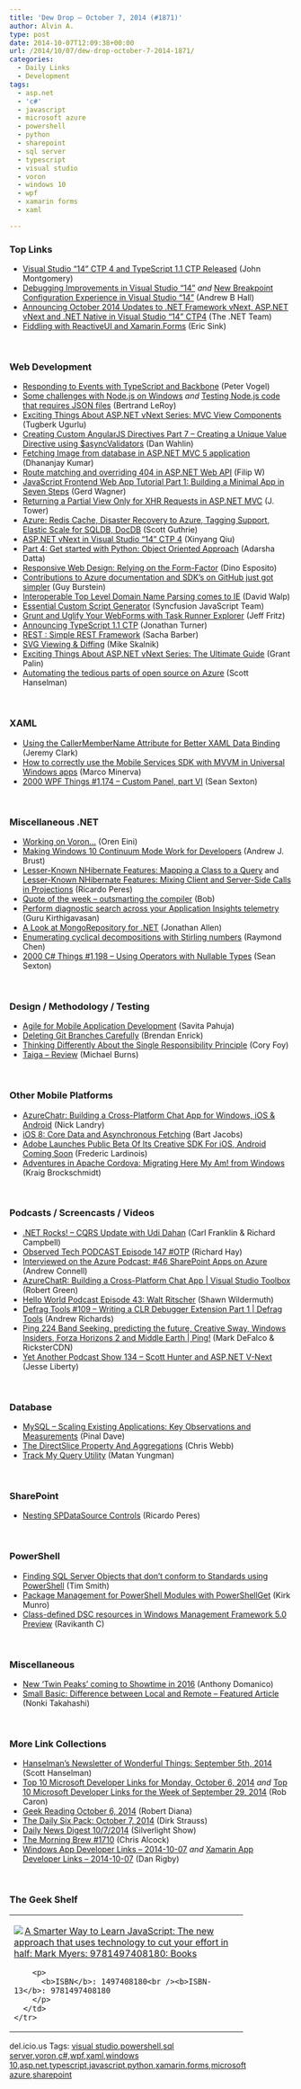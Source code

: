 ```yaml
---
title: 'Dew Drop – October 7, 2014 (#1871)'
author: Alvin A.
type: post
date: 2014-10-07T12:09:38+00:00
url: /2014/10/07/dew-drop-october-7-2014-1871/
categories:
  - Daily Links
  - Development
tags:
  - asp.net
  - 'c#'
  - javascript
  - microsoft azure
  - powershell
  - python
  - sharepoint
  - sql server
  - typescript
  - visual studio
  - voron
  - windows 10
  - wpf
  - xamarin forms
  - xaml

---
```

### <a name="top"></a>Top Links

  * <a href="http://blogs.msdn.com/b/visualstudio/archive/2014/10/06/visual-studio-14-ctp-4-and-typescript-1-1-ctp-released.aspx" target="_blank">Visual Studio “14” CTP 4 and TypeScript 1.1 CTP Released</a> (John Montgomery)
  * <a href="http://blogs.msdn.com/b/vcblog/archive/2014/10/06/debugging-improvements.aspx" target="_blank">Debugging Improvements in Visual Studio &#8220;14&#8221;</a> _and_ <a href="http://blogs.msdn.com/b/visualstudioalm/archive/2014/10/06/new-breakpoint-configuration-experience.aspx" target="_blank">New Breakpoint Configuration Experience in Visual Studio &#8220;14&#8221;</a> (Andrew B Hall)
  * <a href="http://blogs.msdn.com/b/dotnet/archive/2014/10/06/announcing-october-2014-updates-to-net-framework-vnext-asp-net-vnext-and-net-native-in-visual-studio-14-ctp4.aspx" target="_blank">Announcing October 2014 Updates to .NET Framework vNext, ASP.NET vNext and .NET Native in Visual Studio “14” CTP4</a> (The .NET Team)
  * <a href="http://www.ericsink.com/entries/datagrid_rxui.html" target="_blank">Fiddling with ReactiveUI and Xamarin.Forms</a> (Eric Sink)

&nbsp;

### <a name="web"></a>Web Development

  * <a href="http://visualstudiomagazine.com/articles/2014/09/01/responding-to-events.aspx" target="_blank">Responding to Events with TypeScript and Backbone</a> (Peter Vogel)
  * <a href="http://weblogs.asp.net:80/bleroy/some-challenges-with-node-js-on-windows" target="_blank">Some challenges with Node.js on Windows</a> _and_ <a href="http://weblogs.asp.net:80/bleroy/testing-node-js-code-that-requires-json-files" target="_blank">Testing Node.js code that requires JSON files</a> (Bertrand LeRoy)
  * <a href="http://feedproxy.google.com/~r/TugberkUgurlu/~3/qori-KlJiJ0/exciting-things-about-asp-net-vnext-series-mvc-view-components" target="_blank">Exciting Things About ASP.NET vNext Series: MVC View Components</a> (Tugberk Ugurlu)
  * <a href="http://weblogs.asp.net:80/dwahlin/creating-custom-angularjs-directives-part-7-%E2%80%93-creating-a-unique-value-directive-using-asyncvalidators" target="_blank">Creating Custom AngularJS Directives Part 7 – Creating a Unique Value Directive using $asyncValidators</a> (Dan Wahlin)
  * <a href="http://debugmode.net/2014/10/07/fetching-image-from-database-in-asp-net-mvc-5-application/" target="_blank">Fetching Image from database in ASP.NET MVC 5 application</a> (Dhananjay Kumar)
  * <a href="http://www.strathweb.com/2014/10/route-matching-overriding-404-asp-net-web-api/" target="_blank">Route matching and overriding 404 in ASP.NET Web API</a> (Filip W)
  * <a href="http://www.codeproject.com/Articles/753724/JavaScript-Frontend-Web-App-Tutorial-Part-Buildi" target="_blank">JavaScript Frontend Web App Tutorial Part 1: Building a Minimal App in Seven Steps</a> (Gerd Wagner)
  * <a href="http://blog.falafel.com/returning-partial-view-xhr-requests-aspnet-mvc/" target="_blank">Returning a Partial View Only for XHR Requests in ASP.NET MVC</a> (J. Tower)
  * <a href="http://weblogs.asp.net:80/scottgu/azure-redis-cache-disaster-recovery-to-azure-tagging-support-elastic-scale-for-sqldb-docdb" target="_blank">Azure: Redis Cache, Disaster Recovery to Azure, Tagging Support, Elastic Scale for SQLDB, DocDB</a> (Scott Guthrie)
  * <a href="http://blogs.msdn.com/b/webdev/archive/2014/10/06/asp-net-vnext-in-visual-studio-14-ctp-4.aspx" target="_blank">ASP.NET vNext in Visual Studio “14” CTP 4</a> (Xinyang Qiu)
  * <a href="http://feedproxy.google.com/~r/CanDevs/~3/KFNjdTrBjZI/part-4-get-started-with-python-object-oriented-approach.aspx" target="_blank">Part 4: Get started with Python: Object Oriented Approach</a> (Adarsha Datta)
  * <a href="https://www.simple-talk.com/dotnet/asp.net/responsive-web-design-relying-on-the-form-factor/" target="_blank">Responsive Web Design: Relying on the Form-Factor</a> (Dino Esposito)
  * <a href="http://azure.microsoft.com/blog/2014/10/06/simple-contribution-to-azure-documentation-and-sdk/" target="_blank">Contributions to Azure documentation and SDK’s on GitHub just got simpler</a> (Guy Burstein)
  * <a href="http://blogs.msdn.com/b/ie/archive/2014/10/06/interoperable-top-level-domain-name-parsing-comes-to-ie.aspx" target="_blank">Interoperable Top Level Domain Name Parsing comes to IE</a> (David Walp)
  * <a href="http://www.syncfusion.com/blogs/post/Essential-Custom-Script-Generator.aspx" target="_blank">Essential Custom Script Generator</a> (Syncfusion JavaScript Team)
  * <a href="http://developer.telerik.com/featured/grunt-uglify-webforms-task-runner-explorer/" target="_blank">Grunt and Uglify Your WebForms with Task Runner Explorer</a> (Jeff Fritz)
  * <a href="http://blogs.msdn.com/b/typescript/archive/2014/10/06/announcing-typescript-1-1-ctp.aspx" target="_blank">Announcing TypeScript 1.1 CTP</a> (Jonathan Turner)
  * <a href="http://sachabarbs.wordpress.com/2014/10/06/rest-simple-rest-framework/" target="_blank">REST : Simple REST Framework</a> (Sacha Barber)
  * <a href="https://github.com/blog/1902-svg-viewing-diffing" target="_blank">SVG Viewing & Diffing</a> (Mike Skalnik)
  * <a href="http://grantpalin.com/blog/2014/10/06/exciting-things-asp-net-vnext-series-ultimate-guide/" target="_blank">Exciting Things About ASP.NET vNext Series: The Ultimate Guide</a> (Grant Palin)
  * <a href="http://174.129.147.224/~/76162378/0/scotthanselman~Automating-the-tedious-parts-of-open-source-on-Azure.aspx" target="_blank">Automating the tedious parts of open source on Azure</a> (Scott Hanselman)

&nbsp;

### <a name="silverlight"></a>XAML

  * <a href="http://jeremybytes.blogspot.com/2014/10/using-callermembername-attribute-for.html" target="_blank">Using the CallerMemberName Attribute for Better XAML Data Binding</a> (Jeremy Clark)
  * <a href="http://marcominerva.wordpress.com/2014/10/07/how-to-correctly-use-the-mobile-services-sdk-with-mvvm-in-universal-windows-apps/" target="_blank">How to correctly use the Mobile Services SDK with MVVM in Universal Windows apps</a> (Marco Minerva)
  * <a href="http://wpf.2000things.com/2014/10/07/1174-custom-panel-part-vi/" target="_blank">2000 WPF Things #1,174 – Custom Panel, part VI</a> (Sean Sexton)

&nbsp;

### <a name="dotnet"></a>Miscellaneous .NET

  * <a href="http://feedproxy.google.com/~r/AyendeRahien/~3/NPokBYmTV5A/working-on-voron" target="_blank">Working on Voron…</a> (Oren Eini)
  * <a href="http://visualstudiomagazine.com/articles/2014/10/06/win10-continuum.aspx" target="_blank">Making Windows 10 Continuum Mode Work for Developers</a> (Andrew J. Brust)
  * <a href="http://weblogs.asp.net:80/ricardoperes/lesser-known-nhibernate-features-mapping-a-class-to-a-query" target="_blank">Lesser-Known NHibernate Features: Mapping a Class to a Query</a> and <a href="http://weblogs.asp.net:80/ricardoperes/lesser-known-nhibernate-features-mixing-client-and-server-side-calls-in-projections" target="_blank">Lesser-Known NHibernate Features: Mixing Client and Server-Side Calls in Projections</a> (Ricardo Peres)
  * <a href="http://www.randomprogramming.com/2014/10/quote-of-the-week-outsmarting-the-compiler/" target="_blank">Quote of the week – outsmarting the compiler</a> (Bob)
  * <a href="http://blogs.msdn.com/b/visualstudioalm/archive/2014/10/06/perform-diagnostic-search-across-your-application-insights-telemetry.aspx" target="_blank">Perform diagnostic search across your Application Insights telemetry</a> (Guru Kirthigavasan)
  * <a href="http://www.infoq.com/news/2014/10/MongoRepository?utm_campaign=infoq_content&utm_source=infoq&utm_medium=feed&utm_term=global" target="_blank">A Look at MongoRepository for .NET</a> (Jonathan Allen)
  * <a href="http://blogs.msdn.com/b/oldnewthing/archive/2014/10/06/10562586.aspx" target="_blank">Enumerating cyclical decompositions with Stirling numbers</a> (Raymond Chen)
  * <a href="http://csharp.2000things.com/2014/10/07/1198-using-operators-with-nullable-types/" target="_blank">2000 C# Things #1,198 – Using Operators with Nullable Types</a> (Sean Sexton)

&nbsp;

### <a name="design"></a>Design / Methodology / Testing

  * <a href="http://www.infoq.com/news/2014/10/agile-mobile-application?utm_campaign=infoq_content&utm_source=infoq&utm_medium=feed&utm_term=global" target="_blank">Agile for Mobile Application Development</a> (Savita Pahuja)
  * <a href="http://feedproxy.google.com/~r/BrendanEnrick/~3/SKJs1NHOu_w/post.aspx" target="_blank">Deleting Git Branches Carefully</a> (Brendan Enrick)
  * <a href="http://blog.coryfoy.com/2014/10/thinking-differently-about-the-single-responsibility-principle/" target="_blank">Thinking Differently About the Single Responsibility Principle</a> (Cory Foy)
  * <a href="http://scrumblogmillionaire.com/2014/10/07/taiga-review/" target="_blank">Taiga – Review</a> (Michael Burns)

&nbsp;

### <a name="mobile"></a>Other Mobile Platforms

  * <a href="http://www.ageofmobility.com/2014/10/06/azurechatr-building-a-cross-platform-chat-app-for-windows-ios-android/?utm_source=rss&utm_medium=rss&utm_campaign=azurechatr-building-a-cross-platform-chat-app-for-windows-ios-android" target="_blank">AzureChatr: Building a Cross-Platform Chat App for Windows, iOS & Android</a> (Nick Landry)
  * <a href="http://code.tutsplus.com/tutorials/ios-8-core-data-and-asynchronous-fetching--cms-22241" target="_blank">iOS 8: Core Data and Asynchronous Fetching</a> (Bart Jacobs)
  * <a href="http://feedproxy.google.com/~r/Techcrunch/~3/eM_8bsgEhco/" target="_blank">Adobe Launches Public Beta Of Its Creative SDK For iOS, Android Coming Soon</a> (Frederic Lardinois)
  * <a href="http://www.kraigbrockschmidt.com/2014/10/06/cordova-adventures-intro/" target="_blank">Adventures in Apache Cordova: Migrating Here My Am! from Windows</a> (Kraig Brockschmidt)

&nbsp;

### <a name="podcasts"></a>Podcasts / Screencasts / Videos

  * <a href="http://www.dotnetrocks.com/default.aspx?ShowNum=1044" target="_blank">.NET Rocks! &#8211; CQRS Update with Udi Dahan</a> (Carl Franklin & Richard Campbell)
  * <a href="http://www.windowsobserver.com/2014/10/06/observed-tech-podcast-episode-147-otp/" target="_blank">Observed Tech PODCAST Episode 147 #OTP</a> (Richard Hay)
  * <a href="http://feedproxy.google.com/~r/AndrewConnell/~3/aUYFjrr0YrQ/interviewed-on-the-azure-podcast-46-sharepoint-apps-on-azure" target="_blank">Interviewed on the Azure Podcast: #46 SharePoint Apps on Azure</a> (Andrew Connell)
  * <a href="http://channel9.msdn.com/Shows/Visual-Studio-Toolbox/Azure-ChatR-Building-a-Cross-Platform-Chat-App" target="_blank">AzureChatR: Building a Cross-Platform Chat App | Visual Studio Toolbox</a> (Robert Green)
  * <a href="http://hwpod.libsyn.com/episode-43-walt-ritscher" target="_blank">Hello World Podcast Episode 43: Walt Ritscher</a> (Shawn Wildermuth)
  * <a href="http://channel9.msdn.com/Shows/Defrag-Tools/Defrag-Tools-109-Writing-a-CLR-Debugger-Extension-Part-1" target="_blank">Defrag Tools #109 &#8211; Writing a CLR Debugger Extension Part 1 | Defrag Tools</a> (Andrew Richards)
  * <a href="http://channel9.msdn.com/Shows/PingShow/224" target="_blank">Ping 224 Band Seeking, predicting the future, Creative Sway, Windows Insiders, Forza Horizons 2 and Middle Earth | Ping!</a> (Mark DeFalco & RicksterCDN)
  * <a href="http://feedproxy.google.com/~r/JesseLiberty-SilverlightGeek/~3/aDPwkMkqA1I/" target="_blank">Yet Another Podcast Show 134 – Scott Hunter and ASP.NET V-Next</a> (Jesse Liberty)

&nbsp;

### <a name="sql"></a>Database

  * <a href="http://blog.sqlauthority.com/2014/10/07/mysql-scaling-existing-applications-key-observations-and-measurements/" target="_blank">MySQL – Scaling Existing Applications: Key Observations and Measurements</a> (Pinal Dave)
  * <a href="http://cwebbbi.wordpress.com/2014/10/06/the-directslice-property-and-aggregations/" target="_blank">The DirectSlice Property And Aggregations</a> (Chris Webb)
  * <a href="http://www.madeirasql.com/track-my-query/" target="_blank">Track My Query Utility</a> (Matan Yungman)

&nbsp;

### <a name="sp"></a>SharePoint

  * <a href="http://weblogs.asp.net:80/ricardoperes/nesting-spdatasource-controls" target="_blank">Nesting SPDataSource Controls</a> (Ricardo Peres)

&nbsp;

### <a name="ps"></a>PowerShell

  * <a href="http://feedproxy.google.com/~r/MSSQLTips-LatestSqlServerTips/~3/QhAQ6qoTvOI/tip.asp" target="_blank">Finding SQL Server Objects that don&#8217;t conform to Standards using PowerShell</a> (Tim Smith)
  * <a href="http://blogs.msdn.com/b/mvpawardprogram/archive/2014/10/06/package-management-for-powershell-modules-with-powershellget.aspx" target="_blank">Package Management for PowerShell Modules with PowerShellGet</a> (Kirk Munro)
  * <a href="http://www.powershellmagazine.com/2014/10/06/class-defined-dsc-resources-in-windows-management-framework-5-0-preview/" target="_blank">Class-defined DSC resources in Windows Management Framework 5.0 Preview</a> (Ravikanth C)

&nbsp;

### <a name="misc"></a>Miscellaneous

  * <a href="http://feedproxy.google.com/~r/cnet/tcoc/~3/KwQ4YnhYlF8/story01.htm" target="_blank">New &#8216;Twin Peaks&#8217; coming to Showtime in 2016</a> (Anthony Domanico)
  * <a href="http://blogs.msdn.com/b/smallbasic/archive/2014/10/06/small-basic-difference-between-local-and-remote-featured-article.aspx" target="_blank">Small Basic: Difference between Local and Remote &#8211; Featured Article</a> (Nonki Takahashi)

&nbsp;

### <a name="links"></a>More Link Collections

  * <a href="http://feeds.hanselman.com/~/76188792/0/scotthanselman~Hanselmans-Newsletter-of-Wonderful-Things-September-th.aspx" target="_blank">Hanselman&#8217;s Newsletter of Wonderful Things: September 5th, 2014</a> (Scott Hanselman)
  * <a href="http://blogs.msdn.com/b/robcaron/archive/2014/10/06/top-10-microsoft-developer-links-for-monday-october-6-2014.aspx" target="_blank">Top 10 Microsoft Developer Links for Monday, October 6, 2014</a> _and_ <a href="http://blogs.msdn.com/b/robcaron/archive/2014/10/06/top-10-microsoft-developer-links-for-the-week-of-september-29-2014.aspx" target="_blank">Top 10 Microsoft Developer Links for the Week of September 29, 2014</a> (Rob Caron)
  * <a href="http://feeds.regulargeek.com/~r/RegularGeek/~3/Zk8IFnax2A8/" target="_blank">Geek Reading October 6, 2014</a> (Robert Diana)
  * <a href="http://www.dirkstrauss.com/the-daily-six-pack/install-windows-10" target="_blank">The Daily Six Pack: October 7, 2014</a> (Dirk Strauss)
  * <a href="http://feedproxy.google.com/~r/silverlightshow/~3/PwhQaxX8edM/Daily-News-Digest-10-7-2014.aspx" target="_blank">Daily News Digest 10/7/2014</a> (Silverlight Show)
  * <a href="http://feedproxy.google.com/~r/ReflectivePerspective/~3/vgfPL2GkpAw/" target="_blank">The Morning Brew #1710</a> (Chris Alcock)
  * <a href="http://windowsappdev.com/2014/10/windows-app-developer-links-2014-10-07/" target="_blank">Windows App Developer Links &#8211; 2014-10-07</a> _and_ <a href="http://xamarinappdev.com/2014/10/xamarin-app-developer-links-2014-10-07/" target="_blank">Xamarin App Developer Links &#8211; 2014-10-07</a> (Dan Rigby)

&nbsp;

### <a name="shelf"></a>The Geek Shelf

<div id="scid:7dc1bd33-94bd-46fd-a20b-0131235bcd47:62052e1d-f5ad-4aec-93f4-1095e0651773" class="wlWriterEditableSmartContent" style="float: none; padding-bottom: 0px; padding-top: 0px; padding-left: 0px; margin: 0px; display: inline; padding-right: 0px">
  <table cellspacing="0" cellpadding="2" width="400" border="0" unselectable="on">
    <tr>
      <td valign="top" width="400">
        <p>
          <a title="A Smarter Way to Learn JavaScript: The new approach that uses technology to cut your effort in half: Mark Myers: 9781497408180: Books" href="http://www.amazon.com/exec/obidos/ASIN/1497408180/alvinashcraft-20"><img data-recalc-dims="1" decoding="async" src="https://i0.wp.com/images.amazon.com/images/P/1497408180.01.MZZZZZZZ.jpg?w=660" border="0" align="left" style="float:left" />A Smarter Way to Learn JavaScript: The new approach that uses technology to cut your effort in half: Mark Myers: 9781497408180: Books</a>
        </p>
        
        <p>
          <b>ISBN</b>: 1497408180<br /><b>ISBN-13</b>: 9781497408180
        </p>
      </td>
    </tr>
  </table>
</div>

<div id="scid:0767317B-992E-4b12-91E0-4F059A8CECA8:24948e32-285b-41b6-90e5-b327c62ff16b" class="wlWriterEditableSmartContent" style="float: none; padding-bottom: 0px; padding-top: 0px; padding-left: 0px; margin: 0px; display: inline; padding-right: 0px">
  del.icio.us Tags: <a href="http://del.icio.us/popular/visual+studio" rel="tag">visual studio</a>,<a href="http://del.icio.us/popular/powershell" rel="tag">powershell</a>,<a href="http://del.icio.us/popular/sql+server" rel="tag">sql server</a>,<a href="http://del.icio.us/popular/voron" rel="tag">voron</a>,<a href="http://del.icio.us/popular/c%23" rel="tag">c#</a>,<a href="http://del.icio.us/popular/wpf" rel="tag">wpf</a>,<a href="http://del.icio.us/popular/xaml" rel="tag">xaml</a>,<a href="http://del.icio.us/popular/windows+10" rel="tag">windows 10</a>,<a href="http://del.icio.us/popular/asp.net" rel="tag">asp.net</a>,<a href="http://del.icio.us/popular/typescript" rel="tag">typescript</a>,<a href="http://del.icio.us/popular/javascript" rel="tag">javascript</a>,<a href="http://del.icio.us/popular/python" rel="tag">python</a>,<a href="http://del.icio.us/popular/xamarin.forms" rel="tag">xamarin.forms</a>,<a href="http://del.icio.us/popular/microsoft+azure" rel="tag">microsoft azure</a>,<a href="http://del.icio.us/popular/sharepoint" rel="tag">sharepoint</a>
</div>